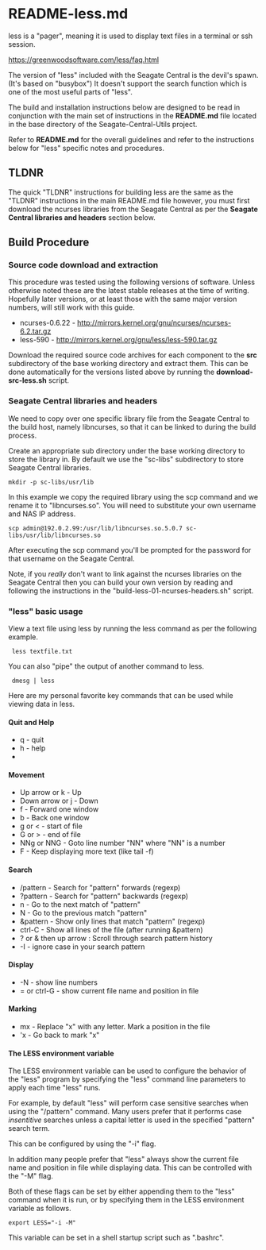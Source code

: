 # README-less.md
less is a "pager", meaning it is used to display text files in
a terminal or ssh session.

https://greenwoodsoftware.com/less/faq.html

The version of "less" included with the Seagate Central is the
devil's spawn. (It's based on "busybox") It doesn't support the
search function which is one of the most useful parts of "less".

The build and installation instructions below are designed to be
read in conjunction with the main set of instructions in the
**README.md** file located in the base directory of the
Seagate-Central-Utils project. 

Refer to **README.md** for the overall guidelines and refer to the
instructions below for "less" specific notes and procedures.

## TLDNR
The quick "TLDNR" instructions for building less are the same as the
"TLDNR" instructions in the main README.md file however, you must first 
download the ncurses libraries from the Seagate Central as per the
**Seagate Central libraries and headers** section below. 

## Build Procedure
### Source code download and extraction
This procedure was tested using the following versions of software.
Unless otherwise noted these are the latest stable releases at the
time of writing. Hopefully later versions, or at least those with
the same major version numbers, will still work with this guide.

* ncurses-0.6.22 - http://mirrors.kernel.org/gnu/ncurses/ncurses-6.2.tar.gz    
* less-590 - http://mirrors.kernel.org/gnu/less/less-590.tar.gz

Download the required source code archives for each component to 
the **src** subdirectory of the base working directory and extract
them. This can be done automatically for the versions listed above
by running the **download-src-less.sh** script.

### Seagate Central libraries and headers
We need to copy over one specific library file from the Seagate
Central to the build host, namely libncurses, so that it can be
linked to during the build process.

Create an appropriate sub directory under the base working 
directory to store the library in. By default we use the "sc-libs"
subdirectory to store Seagate Central libraries.

    mkdir -p sc-libs/usr/lib
    
In this example we copy the required library using the scp command
and we rename it to "libncurses.so". You will need to substitute your
own username and NAS IP address.  

    scp admin@192.0.2.99:/usr/lib/libncurses.so.5.0.7 sc-libs/usr/lib/libncurses.so
       
After executing the scp command you'll be prompted for the password
for that username on the Seagate Central.

Note, if you *really* don't want to link against the ncurses libraries 
on the Seagate Central then you can build your own version by reading 
and following the instructions in the "build-less-01-ncurses-headers.sh"
script.

### "less" basic usage
View a text file using less by running the less command as per the 
following example.

     less textfile.txt

You can also "pipe" the output of another command to less.

     dmesg | less
     
Here are my personal favorite key commands that can be used while
viewing data in less. 

#### Quit and Help
* q - quit
* h - help
* 
#### Movement
* Up arrow or k - Up
* Down arrow or j - Down
* f - Forward one window
* b - Back one window
* g or < - start of file
* G or > - end of file
* NNg or NNG - Goto line number "NN" where "NN" is a number
* F - Keep displaying more text (like tail -f)

#### Search
* /pattern  - Search for "pattern" forwards (regexp)
* ?pattern - Search for "pattern" backwards (regexp)
* n - Go to the next match of "pattern"
* N - Go to the previous match "pattern"
* &pattern - Show only lines that match "pattern" (regexp)
* ctrl-C - Show all lines of the file (after running &pattern)
* ? or & then up arrow : Scroll through search pattern history
* -I - ignore case in your search pattern 
    
#### Display
* -N - show line numbers
* = or ctrl-G - show current file name and position in file

#### Marking
* mx - Replace "x" with any letter. Mark a position in the file
* 'x - Go back to mark "x"

#### The LESS environment variable
The LESS environment variable can be used to configure the behavior
of the "less" program by specifying the "less" command line
parameters to apply each time "less" runs.

For example, by default "less" will perform case sensitive searches 
when using the "/pattern" command.  Many users prefer that it performs
case *insentitive* searches unless a capital letter is used in the
specified "pattern" search term.

This can be configured by using the "-i" flag.

In addition many people prefer that "less" always show the current
file name and position in file while displaying data. This can be
controlled with the "-M" flag.

Both of these flags can be set by either appending them to the "less"
command when it is run, or by specifying them in the LESS environment 
variable as follows.

    export LESS="-i -M"

This variable can be set in a shell startup script such as ".bashrc".
